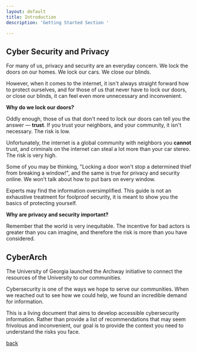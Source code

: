 ```yaml
---
layout: default
title: Introduction
description: 'Getting Started Section '

---
```

## Cyber Security and Privacy

For many of us, privacy and security are an everyday concern. We lock the doors on our homes. We lock our cars. We close our blinds.

However, when it comes to the internet, it isn't always straight forward how to protect ourselves, and for those of us that never have to lock our doors, or close our blinds, it can feel even more unnecessary and inconvenient.

**Why do we lock our doors?**

Oddly enough, those of us that don't need to lock our doors can tell you the answer &mdash; **trust**. If you trust your neighbors, and your community, it isn't necessary. The risk is low.

Unfortunately, the internet is a global community with neighbors you **cannot** trust, and criminals on the internet can steal a lot more than your car stereo. The risk is very high.

Some of you may be thinking, "Locking a door won't stop a determined thief from breaking a window!", and the same is true for privacy and security online. We won't talk about how to put bars on every window.

Experts may find the information oversimplified. This guide is not an exhaustive treatment for foolproof security, it is meant to show you the basics of protecting yourself.

**Why are privacy and security important?**

Remember that the world is very inequitable. The incentive for bad actors is greater than you can imagine, and therefore the risk is more than you have considered.

## CyberArch

The University of Georgia launched the Archway initiative to connect the resources of the University to our communities.

Cybersecurity is one of the ways we hope to serve our communities. When we reached out to see how we could help, we found an incredible demand for information.

This is a living document that aims to develop accessible cybersecurity information. Rather than provide a list of recommendations that may seem frivolous and inconvenient, our goal is to provide the context you need to understand the risks you face.

[back](./)